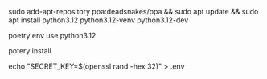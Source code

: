 sudo add-apt-repository ppa:deadsnakes/ppa && sudo apt update && sudo apt install python3.12 python3.12-venv python3.12-dev

poetry env use python3.12

potery install 

echo "SECRET_KEY=$(openssl rand -hex 32)" > .env